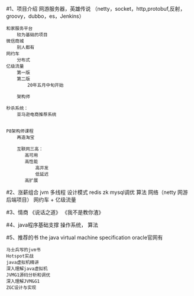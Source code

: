 #1、项目介绍 
    网游服务器，英雄传说
    （netty，socket，http,protobuf,反射，groovy，dubbo，es，Jenkins）
        
    和家服务平台
        较为基础的项目
    微信商城
        别人都有
    网约车
        分布式
    亿级流量
        第一版
        第二版
            20年五月中旬开始
            
        架构师
        
    秒杀系统：
        亚马逊电商推荐系统  
    
    
    P8架构师课程
        再造淘宝
        
        互联网三高：
           高可用
           高性能
               高并发
               低延迟
           高扩展 
#2、涨薪组合
    jvm 多线程 设计模式 redis zk mysql调优 算法 网络（netty 网游后端项目）
    网约车 + 亿级流量
    
#3、情商
    《说话之道》
    《我不是教你渣》
    
    
#4、java程序基础支撑
    操作系统，
    算法
    
#5、推荐的书
    the java virtual machine specification  oracle官网有
    
    马士兵写的jvm书
    Hotspot实战
    java虚拟机精讲
    深入理解java虚拟机
    JVMG1源码分析和调优
    深入理解JVM&G1
    ZGC设计与实现
    
